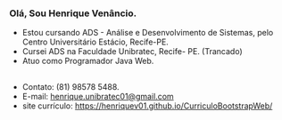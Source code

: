 ### Olá, Sou Henrique Venâncio.
- Estou cursando ADS - Análise e Desenvolvimento de Sistemas, pelo Centro Universitário Estácio, Recife-PE.
- Cursei ADS na Faculdade Unibratec, Recife- PE. (Trancado)
- Atuo como Programador Java Web.

##

- Contato: (81) 98578 5488.
- E-mail: henrique.unibratec01@gmail.com
- site currículo: https://henriquev01.github.io/CurriculoBootstrapWeb/

